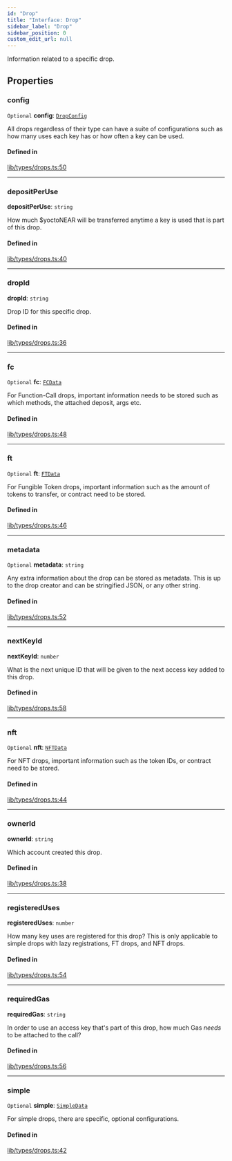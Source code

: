 ```yaml
---
id: "Drop"
title: "Interface: Drop"
sidebar_label: "Drop"
sidebar_position: 0
custom_edit_url: null
---
```


Information related to a specific drop.

## Properties

### config

 `Optional` **config**: [`DropConfig`](DropConfig.md)

All drops regardless of their type can have a suite of configurations such as how many uses each key has or how often a key can be used.

#### Defined in

[lib/types/drops.ts:50](https://github.com/keypom/keypom-js/blob/53ee056a4/packages/core/src/lib/types/drops.ts#L50)

___

### depositPerUse

 **depositPerUse**: `string`

How much $yoctoNEAR will be transferred anytime a key is used that is part of this drop.

#### Defined in

[lib/types/drops.ts:40](https://github.com/keypom/keypom-js/blob/53ee056a4/packages/core/src/lib/types/drops.ts#L40)

___

### dropId

 **dropId**: `string`

Drop ID for this specific drop.

#### Defined in

[lib/types/drops.ts:36](https://github.com/keypom/keypom-js/blob/53ee056a4/packages/core/src/lib/types/drops.ts#L36)

___

### fc

 `Optional` **fc**: [`FCData`](FCData.md)

For Function-Call drops, important information needs to be stored such as which methods, the attached deposit, args etc.

#### Defined in

[lib/types/drops.ts:48](https://github.com/keypom/keypom-js/blob/53ee056a4/packages/core/src/lib/types/drops.ts#L48)

___

### ft

 `Optional` **ft**: [`FTData`](FTData.md)

For Fungible Token drops, important information such as the amount of tokens to transfer, or contract need to be stored.

#### Defined in

[lib/types/drops.ts:46](https://github.com/keypom/keypom-js/blob/53ee056a4/packages/core/src/lib/types/drops.ts#L46)

___

### metadata

 `Optional` **metadata**: `string`

Any extra information about the drop can be stored as metadata. This is up to the drop creator and can be stringified JSON, or any other string.

#### Defined in

[lib/types/drops.ts:52](https://github.com/keypom/keypom-js/blob/53ee056a4/packages/core/src/lib/types/drops.ts#L52)

___

### nextKeyId

 **nextKeyId**: `number`

What is the next unique ID that will be given to the next access key added to this drop.

#### Defined in

[lib/types/drops.ts:58](https://github.com/keypom/keypom-js/blob/53ee056a4/packages/core/src/lib/types/drops.ts#L58)

___

### nft

 `Optional` **nft**: [`NFTData`](NFTData.md)

For NFT drops, important information such as the token IDs, or contract need to be stored.

#### Defined in

[lib/types/drops.ts:44](https://github.com/keypom/keypom-js/blob/53ee056a4/packages/core/src/lib/types/drops.ts#L44)

___

### ownerId

 **ownerId**: `string`

Which account created this drop.

#### Defined in

[lib/types/drops.ts:38](https://github.com/keypom/keypom-js/blob/53ee056a4/packages/core/src/lib/types/drops.ts#L38)

___

### registeredUses

 **registeredUses**: `number`

How many key uses are registered for this drop? This is only applicable to simple drops with lazy registrations, FT drops, and NFT drops.

#### Defined in

[lib/types/drops.ts:54](https://github.com/keypom/keypom-js/blob/53ee056a4/packages/core/src/lib/types/drops.ts#L54)

___

### requiredGas

 **requiredGas**: `string`

In order to use an access key that's part of this drop, how much Gas *needs* to be attached to the call?

#### Defined in

[lib/types/drops.ts:56](https://github.com/keypom/keypom-js/blob/53ee056a4/packages/core/src/lib/types/drops.ts#L56)

___

### simple

 `Optional` **simple**: [`SimpleData`](SimpleData.md)

For simple drops, there are specific, optional configurations.

#### Defined in

[lib/types/drops.ts:42](https://github.com/keypom/keypom-js/blob/53ee056a4/packages/core/src/lib/types/drops.ts#L42)
